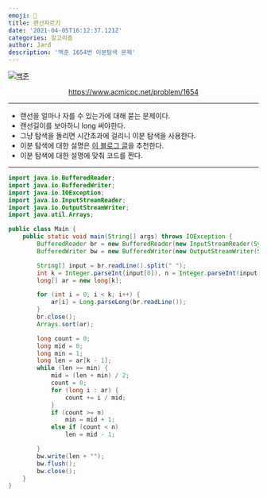 ```yaml
---
emoji: 🧢
title: 랜선자르기
date: '2021-04-05T16:12:37.121Z'
categories: 알고리즘
author: Jard
description: '백준 1654번 이분탐색 문제'
---
```


[![백준](https://d2gd6pc034wcta.cloudfront.net/images/logo@2x.png)](https://www.acmicpc.net/problem/1654)

<div style="text-align:center"><a href="https://www.acmicpc.net/problem/1654">https://www.acmicpc.net/problem/1654</a></div>

---

- 랜선을 얼마나 자를 수 있는가에 대해 묻는 문제이다.
- 랜선길이를 보아하니 long 써야한다.
- 그냥 탐색을 돌리면 시간초과에 걸리니 이분 탐색을 사용한다.
- 이분 탐색에 대한 설명은 <a href="https://wootool.tistory.com/62">이 블로그 글</a>을 추천한다.
- 이분 탐색에 대한 설명에 맞춰 코드를 짠다.

---

```java
import java.io.BufferedReader;
import java.io.BufferedWriter;
import java.io.IOException;
import java.io.InputStreamReader;
import java.io.OutputStreamWriter;
import java.util.Arrays;

public class Main {
    public static void main(String[] args) throws IOException {
        BufferedReader br = new BufferedReader(new InputStreamReader(System.in));
        BufferedWriter bw = new BufferedWriter(new OutputStreamWriter(System.out));

        String[] input = br.readLine().split(" ");
        int k = Integer.parseInt(input[0]), n = Integer.parseInt(input[1]);
        long[] ar = new long[k];

        for (int i = 0; i < k; i++) {
            ar[i] = Long.parseLong(br.readLine());
        }
        br.close();
        Arrays.sort(ar);

        long count = 0;
        long mid = 0;
        long min = 1;
        long len = ar[k - 1];
        while (len >= min) {
            mid = (len + min) / 2;
            count = 0;
            for (long i : ar) {
                count += i / mid;
            }
            if (count >= n)
                min = mid + 1;
            else if (count < n)
                len = mid - 1;

        }
        bw.write(len + "");
        bw.flush();
        bw.close();
    }
}

```
